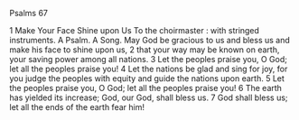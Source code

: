 Psalms 67

1	Make Your Face Shine upon Us To the choirmaster : with stringed instruments. A Psalm. A Song. May God be gracious to us and bless us and make his face to shine upon us,
2	that your way may be known on earth, your saving power among all nations.
3	Let the peoples praise you, O God; let all the peoples praise you!
4	Let the nations be glad and sing for joy, for you judge the peoples with equity and guide the nations upon earth.
5	Let the peoples praise you, O God; let all the peoples praise you!
6	The earth has yielded its increase; God, our God, shall bless us.
7	God shall bless us; let all the ends of the earth fear him!

